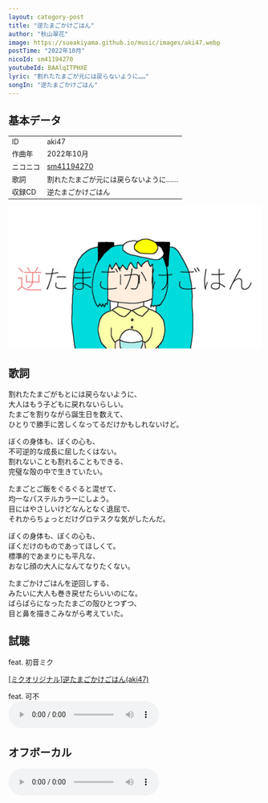 ```yaml
---
layout: category-post
title: "逆たまごかけごはん"
author: "秋山翠花"
image: https://sueakiyama.github.io/music/images/aki47.webp
postTime: "2022年10月"
nicoId: sm41194270
youtubeId: BAAlqITPHXE
lyric: "割れたたまごが元には戻らないように……"
songIn: "逆たまごかけごはん"
---
```


## 基本データ
<div class="song-block">
<table class="float-left">
  <tr>
    <td>ID</td>
    <td>aki47</td>
  </tr>
  <tr>
    <td>作曲年</td>
    <td>2022年10月</td>
  </tr>
  <tr>
    <td>ニコニコ</td>
    <td><a href="https://nico.ms/sm41194270">sm41194270</a></td>
  </tr>
  <tr>
    <td>歌詞</td>
    <td>割れたたまごが元には戻らないように……</td>
  </tr>
  <tr>
    <td>収録CD</td>
    <td>逆たまごかけごはん</td>
  </tr>
</table>

<img class="float-right" src="images/aki47.jpg" alt="逆たまごかけごはん">
</div>

## 歌詞

割れたたまごがもとには戻らないように、  
大人はもう子どもに戻れないらしい。  
たまごを割りながら誕生日を数えて、  
ひとりで勝手に苦しくなってるだけかもしれないけど。

ぼくの身体も、ぼくの心も、  
不可逆的な成長に屈したくはない。   
割れないことも割れることもできる、   
完璧な殻の中で生きていたい。  

たまごとご飯をぐるぐると混ぜて、   
均一なパステルカラーにしよう。  
目にはやさしいけどなんとなく退屈で、  
それからちょっとだけグロテスクな気がしたんだ。 

ぼくの身体も、ぼくの心も、  
ぼくだけのものであってほしくて。  
標準的であまりにも平凡な、  
おなじ顔の大人になんてなりたくない。 

たまごかけごはんを逆回しする、  
みたいに大人も巻き戻せたらいいのにな。  
ばらばらになったたまごの殻ひとつずつ、  
目と鼻を描きこみながら考えていた。 

## 試聴

feat. 初音ミク  
<script type="application/javascript" src="https://embed.nicovideo.jp/watch/sm41194270/script?w=640&h=360"></script><noscript><a href="https://www.nicovideo.jp/watch/sm41194270">[ミクオリジナル]逆たまごかけごはん(aki47)</a></noscript>

feat. 可不  
<audio controls src="mp3/aki47_kafu_short.mp3"></audio>

## オフボーカル

<audio controls src="mp3/aki47_offvocal.mp3"></audio>

